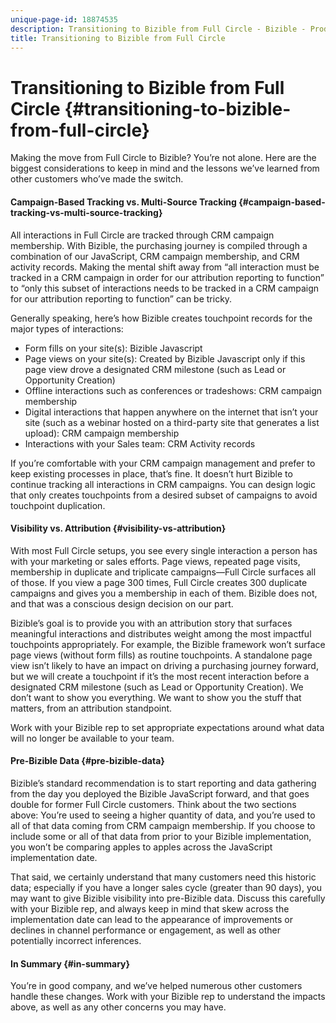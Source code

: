```yaml
---
unique-page-id: 18874535
description: Transitioning to Bizible from Full Circle - Bizible - Product Documentation
title: Transitioning to Bizible from Full Circle
---
```


# Transitioning to Bizible from Full Circle {#transitioning-to-bizible-from-full-circle}

Making the move from Full Circle to Bizible? You’re not alone. Here are the biggest considerations to keep in mind and the lessons we’ve learned from other customers who’ve made the switch.

#### Campaign-Based Tracking vs. Multi-Source Tracking {#campaign-based-tracking-vs-multi-source-tracking}

All interactions in Full Circle are tracked through CRM campaign membership. With Bizible, the purchasing journey is compiled through a combination of our JavaScript, CRM campaign membership, and CRM activity records. Making the mental shift away from “all interaction must be tracked in a CRM campaign in order for our attribution reporting to function” to “only this subset of interactions needs to be tracked in a CRM campaign for our attribution reporting to function” can be tricky.

Generally speaking, here’s how Bizible creates touchpoint records for the major types of interactions:

* Form fills on your site(s): Bizible Javascript
* Page views on your site(s): Created by Bizible Javascript only if this page view drove a designated CRM milestone (such as Lead or Opportunity Creation)
* Offline interactions such as conferences or tradeshows: CRM campaign membership
* Digital interactions that happen anywhere on the internet that isn’t your site (such as a webinar hosted on a third-party site that generates a list upload): CRM campaign membership
* Interactions with your Sales team: CRM Activity records

If you’re comfortable with your CRM campaign management and prefer to keep existing processes in place, that’s fine. It doesn’t hurt Bizible to continue tracking all interactions in CRM campaigns. You can design logic that only creates touchpoints from a desired subset of campaigns to avoid touchpoint duplication.

#### Visibility vs. Attribution {#visibility-vs-attribution}

With most Full Circle setups, you see every single interaction a person has with your marketing or sales efforts. Page views, repeated page visits, membership in duplicate and triplicate campaigns—Full Circle surfaces all of those. If you view a page 300 times, Full Circle creates 300 duplicate campaigns and gives you a membership in each of them. Bizible does not, and that was a conscious design decision on our part.

Bizible’s goal is to provide you with an attribution story that surfaces meaningful interactions and distributes weight among the most impactful touchpoints appropriately. For example, the Bizible framework won’t surface page views (without form fills) as routine touchpoints. A standalone page view isn’t likely to have an impact on driving a purchasing journey forward, but we will create a touchpoint if it’s the most recent interaction before a designated CRM milestone (such as Lead or Opportunity Creation). We don’t want to show you everything. We want to show you the stuff that matters, from an attribution standpoint.

Work with your Bizible rep to set appropriate expectations around what data will no longer be available to your team.

#### Pre-Bizible Data {#pre-bizible-data}

Bizible’s standard recommendation is to start reporting and data gathering from the day you deployed the Bizible JavaScript forward, and that goes double for former Full Circle customers. Think about the two sections above: You’re used to seeing a higher quantity of data, and you’re used to all of that data coming from CRM campaign membership. If you choose to include some or all of that data from prior to your Bizible implementation, you won’t be comparing apples to apples across the JavaScript implementation date.

That said, we certainly understand that many customers need this historic data; especially if you have a longer sales cycle (greater than 90 days), you may want to give Bizible visibility into pre-Bizible data. Discuss this carefully with your Bizible rep, and always keep in mind that skew across the implementation date can lead to the appearance of improvements or declines in channel performance or engagement, as well as other potentially incorrect inferences.

#### In Summary {#in-summary}

You’re in good company, and we’ve helped numerous other customers handle these changes. Work with your Bizible rep to understand the impacts above, as well as any other concerns you may have.

